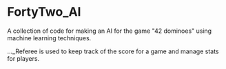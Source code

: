 # FortyTwo_AI
A collection of code for making an AI for the game "42 dominoes" using machine learning techniques.

..._Referee is used to keep track of the score for a game and manage stats for players.
